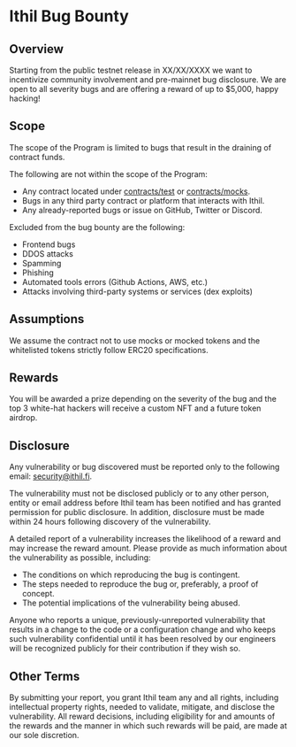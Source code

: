 # Ithil Bug Bounty

## Overview

Starting from the public testnet release in XX/XX/XXXX we want to incentivize community involvement and pre-mainnet bug disclosure.
We are open to all severity bugs and are offering a reward of up to $5,000, happy hacking!

## Scope

The scope of the Program is limited to bugs that result in the draining of contract funds.

The following are not within the scope of the Program:

- Any contract located under [contracts/test](./contracts/test) or [contracts/mocks](./contracts/mocks).
- Bugs in any third party contract or platform that interacts with Ithil.
- Any already-reported bugs or issue on GitHub, Twitter or Discord.

Excluded from the bug bounty are the following:

- Frontend bugs
- DDOS attacks
- Spamming
- Phishing
- Automated tools errors (Github Actions, AWS, etc.)
- Attacks involving third-party systems or services (dex exploits)

## Assumptions

We assume the contract not to use mocks or mocked tokens and the whitelisted tokens strictly follow ERC20 specifications.

## Rewards

You will be awarded a prize depending on the severity of the bug and the top 3 white-hat hackers will receive a custom NFT and a future token airdrop.

## Disclosure

Any vulnerability or bug discovered must be reported only to the following email: [security@ithil.fi](mailto:security@ithil.fi).

The vulnerability must not be disclosed publicly or to any other person, entity or email address before Ithil team has been notified and has granted permission for public disclosure. In addition, disclosure must be made within 24 hours following discovery of the vulnerability.

A detailed report of a vulnerability increases the likelihood of a reward and may increase the reward amount. Please provide as much information about the vulnerability as possible, including:

- The conditions on which reproducing the bug is contingent.
- The steps needed to reproduce the bug or, preferably, a proof of concept.
- The potential implications of the vulnerability being abused.

Anyone who reports a unique, previously-unreported vulnerability that results in a change to the code or a configuration change and who keeps such vulnerability confidential until it has been resolved by our engineers will be recognized publicly for their contribution if they wish so.

## Other Terms

By submitting your report, you grant Ithil team any and all rights, including intellectual property rights, needed to validate, mitigate, and disclose the vulnerability. All reward decisions, including eligibility for and amounts of the rewards and the manner in which such rewards will be paid, are made at our sole discretion.
